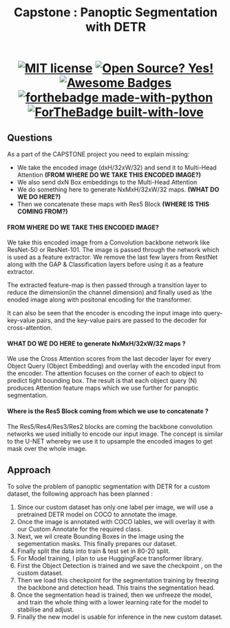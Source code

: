 <br/>
<h1 align="center">Capstone : Panoptic Segmentation with DETR
<br/>
<!-- toc -->
    <br>
    
[![MIT license](https://img.shields.io/badge/License-MIT-blue.svg)](https://lbesson.mit-license.org/)
[![Open Source? Yes!](https://badgen.net/badge/Open%20Source%20%3F/Yes%21/blue?icon=github)](https://github.com/RajamannarAanjaram/badges/)
[![Awesome Badges](https://img.shields.io/badge/badges-awesome-green.svg)](https://github.com/RajamannarAanjaram/badges)
    <br>
[![forthebadge made-with-python](http://ForTheBadge.com/images/badges/made-with-python.svg)](https://www.python.org/)
[![ForTheBadge built-with-love](http://ForTheBadge.com/images/badges/built-with-love.svg)](https://GitHub.com/RajamannarAanjaram/)


<!-- toc -->

## Questions

As a part of the CAPSTONE project you need to explain missing:
 - We take the encoded image (dxH/32xW/32) and send it to Multi-Head Attention **(FROM WHERE DO WE TAKE THIS ENCODED IMAGE?)**
 - We also send dxN Box embeddings to the Multi-Head Attention
 - We do something here to generate NxMxH/32xW/32 maps. **(WHAT DO WE DO HERE?)**
 - Then we concatenate these maps with Res5 Block **(WHERE IS THIS COMING FROM?)**


#### FROM WHERE DO WE TAKE THIS ENCODED IMAGE?

We take this encoded image from a Convolution backbone network like ResNet-50 or ResNet-101.  The image is passed through the network which is used as a feature extractor. We remove the last few layers from RestNet along with the GAP & Classification layers before using it as a feature extractor.

The extracted feature-map is then passed through a transition layer to reduce the dimension(in the channel dimension) and finally used as  \the enoded image along with positonal encoding for the transformer.
    
It can also be seen that the encoder is encoding the input image into query-key-value pairs, and the key-value pairs are passed to the decoder for cross-attention.

#### WHAT DO WE DO HERE to generate NxMxH/32xW/32 maps ?

We use the Cross Attention scores from the last decoder layer for every Object Query (Object Embedding) and overlay with the encoded input from the encoder. The attention focuses on the corner of each to object to predict tight bounding box. The result is that each object query (N) produces Attention feature maps which we use further for panoptic segmentation.

#### Where is the Res5 Block coming from which we use to concatenate ?

The Res5/Res4/Res3/Res2 blocks are coming the backbone convolution networks we used initially to encode our input image. The concept is similar to the U-NET whereby we use it to upsample the encoded images to get mask over the whole image.


## Approach

To solve the problem of panoptic segmentation with DETR for a custom dataset, the following approach has been planned :

1. Since our custom dataset has only one label per image, we will use a pretrained DETR model on COCO to annotate the image.
2. Once the image is annotated with COCO lables, we will overlay it with our Custom Annotate for the required class.
3. Next, we wil create Bounding Boxes in the image using the segementation masks. This finally prepares our dataset. 
4. Finally split the data into train & test set in 80-20 split.
5. For Model training, I plan to use HuggingFace transformer library.
6. First the Object Detection is trained and we save the checkpoint , on the custom dataset.
7. Then we load this checkpoint for the segmentation training by freezing the backbone and detection head. This trains the segmentation head.
8. Once the segmentation head is trained, then we unfreeze the model, and train the whole thing with a lower learning rate for the model to stabilise and adjust.
9. Finally the new model is usable for inference in the new custom dataset.
